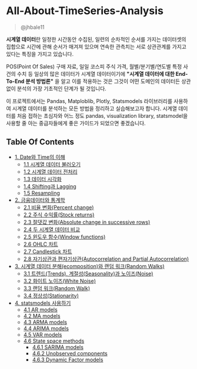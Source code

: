 # All-About-TimeSeries-Analysis

> @jhbale11

**시계열 데이터**란 일정한 시간동안 수집된, 일련의 순차적인 순서를 가지는 데이터셋의 집합으로 시간에 관해 순서가 매겨져 있으며 연속한 관측치는 서로 상관관계를 가지고 있다는 특징을 가지고 있습니다.

POS(Point Of Sales) 구매 자료, 일일 코스피 주식 가격, 월별/분기별/연도별 특정 사건의 수치 등 일상의 많은 데이터가 시계열 데이터이기에 **"시계열 데이터에 대한 End-To-End 분석 방법론"** 을 알고 이를 적용하는 것은 그것이 어떤 도메인의 데이터든 상관없이 분석의 가장 기초적인 단계가 될 것입니다.

이 프로젝트에서는 Pandas, Matploblib, Plotly, Statsmodels 라이브러리를 사용하여 시계열 데이터를 분석하는 모든 방법을 정리하고 실습해보고자 합니다. 시계열 데이터를 처음 접하는 초심자와 어느 정도 pandas, visualization library, statsmodel을 사용할 줄 아는 중급자들에게 좋은 가이드가 되었으면 좋겠습니다.

## Table Of Contents
- <a href='#1'>1. Date와 Time의 이해</a>
    - <a href='#1.1'>1.1 시계열 데이터 불러오기</a>
    - <a href='#1.2'>1.2 시계열 데이터 전처리</a>
    - <a href='#1.3'>1.3 데이터 시각화</a>
    - <a href='#1.4'>1.4 Shifting과 Lagging</a>
    - <a href='#1.5'>1.5 Resampling</a>
- <a href='#2'>2. 금융데이터와 통계학</a>
    - <a href='#2.1'>2.1 비율 변화(Percent change)</a>
    - <a href='#2.2'>2.2 주식 수익률(Stock returns)</a>
    - <a href='#2.3'>2.3 절댓값 변화(Absolute change in successive rows)</a>
    - <a href='#2.4'>2.4 두 시계열 데이터 비교</a>
    - <a href='#2.5'>2.5 윈도우 함수(Window functions)</a>
    - <a href='#2.6'>2.6 OHLC 차트</a>
    - <a href='#2.7'>2.7 Candlestick 차트</a>
    - <a href='#2.8'>2.8 자기상관과 편자기상관(Autocorrelation and Partial Autocorrelation)</a>
- <a href='#3'>3. 시계열 데이터 분해(ecomposition)와 랜덤 워크(Random Walks)</a>
    - <a href='#3.1'>3.1 트렌드(Trends), 계절성(Seasonality)과 노이즈(Noise)</a>
    - <a href='#3.2'>3.2 화이트 노이즈(White Noise)</a>
    - <a href='#3.3'>3.3 랜덤 워크(Random Walk)</a>
    - <a href='#3.4'>3.4 정상성(Stationarity)</a>
- <a href='#4'>4. statsmodels 사용하기</a>
    - <a href='#4.1'>4.1 AR models</a>
    - <a href='#4.2'>4.2 MA models</a>
    - <a href='#4.3'>4.3 ARMA models</a>
    - <a href='#4.4'>4.4 ARIMA models</a>
    - <a href='#4.5'>4.5 VAR models</a>
    - <a href='#4.6'>4.6 State space methods</a>
        - <a href='#4.6.1'>4.6.1 SARIMA models</a>
        - <a href='#4.6.2'>4.6.2 Unobserved components</a>
        - <a href='#4.6.3'>4.6.3 Dynamic Factor models</a>
